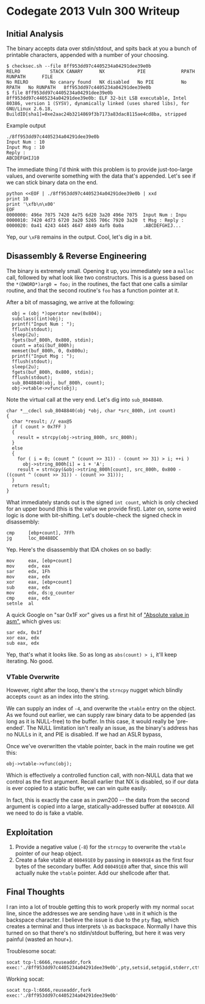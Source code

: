 # Codegate 2013 Vuln 300 Writeup

## Initial Analysis

The binary accepts data over stdin/stdout, and spits back at you a bunch of printable characters, appended with a number of your choosing.

    $ checksec.sh --file 8ff953dd97c4405234a04291dee39e0b
    RELRO           STACK CANARY      NX            PIE             RPATH      RUNPATH      FILE
    No RELRO        No canary found   NX disabled   No PIE          No RPATH   No RUNPATH   8ff953dd97c4405234a04291dee39e0b
    $ file 8ff953dd97c4405234a04291dee39e0b
    8ff953dd97c4405234a04291dee39e0b: ELF 32-bit LSB executable, Intel 80386, version 1 (SYSV), dynamically linked (uses shared libs), for GNU/Linux 2.6.18, BuildID[sha1]=0xe2aac24b3214869f3b7173a83dac8115ae4cd8ba, stripped

Example output

    ./8ff953dd97c4405234a04291dee39e0b
    Input Num : 10
    Input Msg : 10
    Reply :
    ABCDEFGHIJ10

The immediate thing I'd think with this problem is to provide just-too-large values, and overwrite something with the data that's appended.  Let's see if we can stick binary data on the end.

    python <<EOF | ./8ff953dd97c4405234a04291dee39e0b | xxd
    print 10
    print '\xfb\n\x00'
    EOF
    0000000: 496e 7075 7420 4e75 6d20 3a20 496e 7075  Input Num : Inpu
    0000010: 7420 4d73 6720 3a20 5265 706c 7920 3a20  t Msg : Reply : 
    0000020: 0a41 4243 4445 4647 4849 4afb 0a0a       .ABCDEFGHIJ...

Yep, our `\xFB` remains in the output.  Cool, let's dig in a bit.

## Disassembly & Reverse Engineering

The binary is extremely small.  Opening it up, you immediately see a `malloc` call, followed by what look like two constructors.  This is a guess based on the `*(DWORD*)arg0 = foo;` in the routines, the fact that one calls a similar routine, and that the second routine's `foo` has a function pointer at it.

After a bit of massaging, we arrive at the following:

      obj = (obj *)operator new(0x804);
      subclass((int)obj);
      printf("Input Num : ");
      fflush(stdout);
      sleep(2u);
      fgets(buf_800h, 0x800, stdin);
      count = atoi(buf_800h);
      memset(buf_800h, 0, 0x800u);
      printf("Input Msg : ");
      fflush(stdout);
      sleep(2u);
      fgets(buf_800h, 0x800, stdin);
      fflush(stdout);
      sub_8048840(obj, buf_800h, count);
      obj->vtable->vfunc(obj);

Note the virtual call at the very end.  Let's dig into `sub_8048840`.

    char *__cdecl sub_8048840(obj *obj, char *src_800h, int count)
    {
      char *result; // eax@5
      if ( count > 0x7FF )
      {
        result = strcpy(obj->string_800h, src_800h);
      }
      else
      {
        for ( i = 0; (count ^ (count >> 31)) - (count >> 31) > i; ++i )
          obj->string_800h[i] = i + 'A';
        result = strncpy(&obj->string_800h[count], src_800h, 0x800 - ((count ^ (count >> 31)) - (count >> 31)));
      }
      return result;
    }

What immediately stands out is the signed `int count`, which is only checked for an upper bound (this is the value we provide first).  Later on, some weird logic is done with bit-shifting.  Let's double-check the signed check in disassembly:

    cmp     [ebp+count], 7FFh
    jg      loc_80488DC

Yep.  Here's the disassembly that IDA chokes on so badly:

    mov     eax, [ebp+count]
    mov     edx, eax
    sar     edx, 1Fh
    mov     eax, edx
    xor     eax, [ebp+count]
    sub     eax, edx
    mov     edx, ds:g_counter
    cmp     eax, edx
    setnle  al

A quick Google on "sar 0x1F xor" gives us a first hit of ["Absolute value in asm"](http://dustri.org/b/absolute-value-in-asm.html), which gives us:

    sar edx, 0x1f
    xor eax, edx
    sub eax, edx

Yep, that's what it looks like.  So as long as `abs(count) > i`, it'll keep iterating.  No good.

### VTable Overwrite

However, right after the loop, there's the `strncpy` nugget which blindly accepts `count` as an index into the string.

We can supply an index of `-4`, and overwrite the `vtable` entry on the object.  As we found out earlier, we can supply raw binary data to be appended (as long as it is NULL-free) to the buffer.  In this case, it would really be 'pre-ended'.  The NULL limitation isn't really an issue, as the binary's address has no NULLs in it, and PIE is disabled.  If we had an ASLR bypass,

Once we've overwritten the vtable pointer, back in the main routine we get this:

    obj->vtable->vfunc(obj);

Which is effectively a controlled function call, with non-NULL data that we control as the first argument.  Recall earlier that NX is disabled, so if our data is ever copied to a static buffer, we can win quite easily.

In fact, this is exactly the case as in pwn200 -- the data from the second argument is copied into a large, statically-addressed buffer at `080491E0`.  All we need to do is fake a vtable.

## Exploitation

1. Provide a negative value (`-8`) for the `strncpy` to overwrite the `vtable` pointer of our heap object.
2. Create a fake vtable at `080491E0` by passing in `080491E4` as the first four bytes of the secondary buffer.  Add `080491E0` after that, since this will actually nuke the `vtable` pointer.  Add our shellcode after that.

## Final Thoughts

I ran into a lot of trouble getting this to work properly with my normal `socat` line, since the addresses we are sending have `\x08` in it which is the backspace character.  I believe the issue is due to the `pty` flag, which creates a terminal and thus interprets `\b` as backspace.  Normally I have this turned on so that there's no stdin/stdout buffering, but here it was very painful (wasted an hour+).

Troublesome socat:

    socat tcp-l:6666,reuseaddr,fork exec:'./8ff953dd97c4405234a04291dee39e0b',pty,setsid,setpgid,stderr,ctty,echo=0

Working socat:

    socat tcp-l:6666,reuseaddr,fork exec:'./8ff953dd97c4405234a04291dee39e0b'